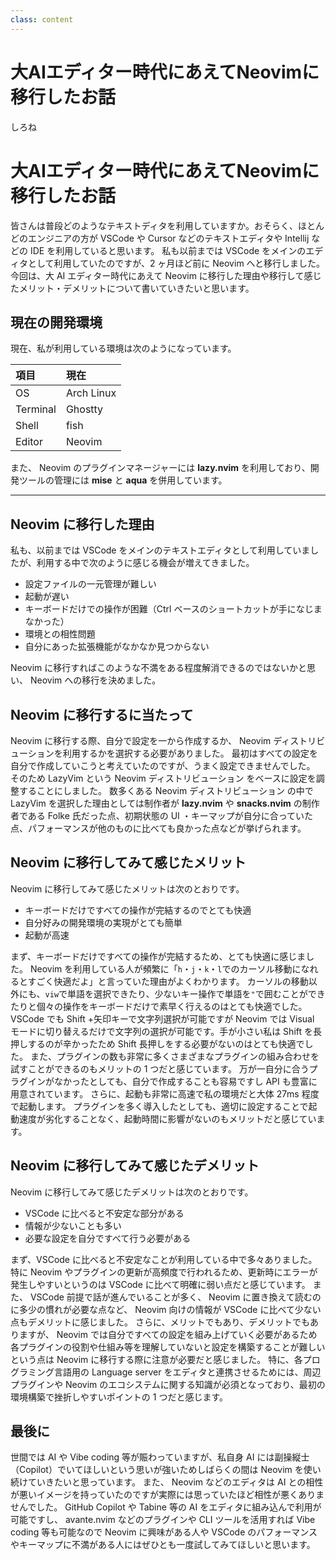 ```yaml
---
class: content
---
```


<div class="doc-header">
  <h1>大AIエディター時代にあえてNeovimに移行したお話</h1>
  <div class="doc-author">しろね</div>
</div>

# 大AIエディター時代にあえてNeovimに移行したお話

皆さんは普段どのようなテキストディタを利用していますか。おそらく、ほとんどのエンジニアの方が VSCode や Cursor などのテキストエディタや Intellij などの IDE を利用していると思います。
私も以前までは VSCode をメインのエディタとして利用していたのですが、2 ヶ月ほど前に Neovim へと移行しました。今回は、大 AI エディター時代にあえて Neovim に移行した理由や移行して感じたメリット・デメリットについて書いていきたいと思います。

## 現在の開発環境

現在、私が利用している環境は次のようになっています。

| 項目     | 現在       |
| :------- | :--------- |
| OS       | Arch Linux |
| Terminal | Ghostty    |
| Shell    | fish       |
| Editor   | Neovim     |

また、 Neovim のプラグインマネージャーには **lazy.nvim** を利用しており、開発ツールの管理には **mise** と **aqua** を併用しています。

<!-- markdownlint-disable MD041 -->
<hr class="page-break" />
<!-- markdownlint-enable MD041 -->

## Neovim に移行した理由

私も、以前までは VSCode をメインのテキストエディタとして利用していましたが、利用する中で次のように感じる機会が増えてきました。

- 設定ファイルの一元管理が難しい
- 起動が遅い
- キーボードだけでの操作が困難（Ctrl ベースのショートカットが手になじまなかった）
- 環境との相性問題
- 自分にあった拡張機能がなかなか見つからない

Neovim に移行すればこのような不満をある程度解消できるのではないかと思い、 Neovim への移行を決めました。

## Neovim に移行するに当たって

Neovim に移行する際、自分で設定を一から作成するか、 Neovim ディストリビューションを利用するかを選択する必要がありました。
最初はすべての設定を自分で作成していこうと考えていたのですが、うまく設定できませんでした。
そのため LazyVim という Neovim ディストリビューション をベースに設定を調整することにしました。
数多くある Neovim ディストリビューション の中で LazyVim を選択した理由としては制作者が **lazy.nvim** や **snacks.nvim** の制作者である Folke 氏だった点、初期状態の UI ・キーマップが自分に合っていた点、パフォーマンスが他のものに比べても良かった点などが挙げられます。

## Neovim に移行してみて感じたメリット

Neovim に移行してみて感じたメリットは次のとおりです。

- キーボードだけですべての操作が完結するのでとても快適
- 自分好みの開発環境の実現がとても簡単
- 起動が高速

まず、キーボードだけですべての操作が完結するため、とても快適に感じました。
Neovim を利用している人が頻繁に「`h`・`j`・`k`・`l`でのカーソル移動になれるとすごく快適だよ」と言っていた理由がよくわかります。
カーソルの移動以外にも、`viw`で単語を選択できたり、少ないキー操作で単語を`"`で囲むことができたりと個々の操作をキーボードだけで素早く行えるのはとても快適でした。
VSCode でも Shift +矢印キーで文字列選択が可能ですが Neovim では Visual モードに切り替えるだけで文字列の選択が可能です。手が小さい私は Shift を長押しするのが辛かったため Shift 長押しをする必要がないのはとても快適でした。
また、プラグインの数も非常に多くさまざまなプラグインの組み合わせを試すことができるのもメリットの 1 つだと感じています。
万が一自分に合うプラグインがなかったとしても、自分で作成することも容易ですし API も豊富に用意されています。
さらに、起動も非常に高速で私の環境だと大体 27ms 程度で起動します。
プラグインを多く導入したとしても、適切に設定することで起動速度が劣化することなく、起動時間に影響がないのもメリットだと感じています。

## Neovim に移行してみて感じたデメリット

Neovim に移行してみて感じたデメリットは次のとおりです。

- VSCode に比べると不安定な部分がある
- 情報が少ないことも多い
- 必要な設定を自分ですべて行う必要がある

まず、VSCode に比べると不安定なことが利用している中で多々ありました。特に Neovim やプラグインの更新が高頻度で行われるため、更新時にエラーが発生しやすいというのは VSCode に比べて明確に弱い点だと感じています。
また、 VSCode 前提で話が進んでいることが多く、 Neovim に置き換えて読むのに多少の慣れが必要な点など、 Neovim 向けの情報が VSCode に比べて少ない点もデメリットに感じました。
さらに、メリットでもあり、デメリットでもありますが、 Neovim では自分ですべての設定を組み上げていく必要があるため各プラグインの役割や仕組み等を理解していないと設定を構築することが難しいという点は Neovim に移行する際に注意が必要だと感じました。
特に、各プログラミング言語用の Language server をエディタと連携させるためには、周辺プラグインや Neovim のエコシステムに関する知識が必須となっており、最初の環境構築で挫折しやすいポイントの 1 つだと感じます。

## 最後に

世間では AI や Vibe coding 等が賑わっていますが、私自身 AI には副操縦士（Copilot）でいてほしいという思いが強いためしばらくの間は Neovim を使い続けていきたいと思っています。
また、 Neovim などのエディタは AI との相性が悪いイメージを持っていたのですが実際には思っていたほど相性が悪くありませんでした。
GitHub Copilot や Tabine 等の AI をエディタに組み込んで利用が可能ですし、 avante.nvim などのプラグインや CLI ツールを活用すれば Vibe coding 等も可能なので Neovim に興味がある人や VSCode のパフォーマンスやキーマップに不満がある人にはぜひとも一度試してみてほしいと思います。
